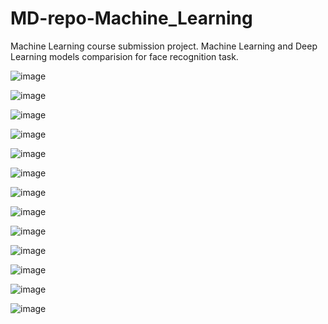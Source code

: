 # MD-repo-Machine_Learning
Machine Learning course submission project.
Machine Learning and Deep Learning models comparision for face recognition task. 

![image](https://user-images.githubusercontent.com/48125720/201765050-d2720b95-df7b-450b-9152-cff3039b844c.png)

![image](https://user-images.githubusercontent.com/48125720/201764601-7f802c6f-26c0-478a-a7f1-2b32d41b8982.png)

![image](https://user-images.githubusercontent.com/48125720/201764625-01dfdd0f-3273-48dc-82a7-36a6ad0e578a.png)

![image](https://user-images.githubusercontent.com/48125720/201764659-4de70a09-fcb0-4c5c-b0d7-25873ac12f27.png)

![image](https://user-images.githubusercontent.com/48125720/201764675-f5498b28-a3ed-4755-87d1-83e538ae833e.png)

![image](https://user-images.githubusercontent.com/48125720/201764710-6d66cf01-6559-4a74-a729-f8e87e18eab2.png)

![image](https://user-images.githubusercontent.com/48125720/201764745-23beb787-1b98-4985-a9e2-026986ed367a.png)

![image](https://user-images.githubusercontent.com/48125720/201764785-cb4d6d40-c364-4a6f-b300-98c5da8d3cdb.png)

![image](https://user-images.githubusercontent.com/48125720/201764800-08d14be5-f223-4438-9411-a441deafd70c.png)

![image](https://user-images.githubusercontent.com/48125720/201764835-8df02660-d155-4a9a-aaca-bb8021853afa.png)

![image](https://user-images.githubusercontent.com/48125720/201764866-979ba076-0b50-4b5f-8f11-2727b85fb1d5.png)

![image](https://user-images.githubusercontent.com/48125720/201764901-55bf5cb2-24da-4caf-9ba5-49154215652c.png)

![image](https://user-images.githubusercontent.com/48125720/201764945-2fef5850-8237-4048-998d-dd2ff7d2588f.png)
